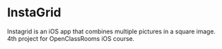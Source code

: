 # InstaGrid
Instagrid is an iOS app that combines multiple pictures in a square image. 4th project for OpenClassRooms iOS course.

